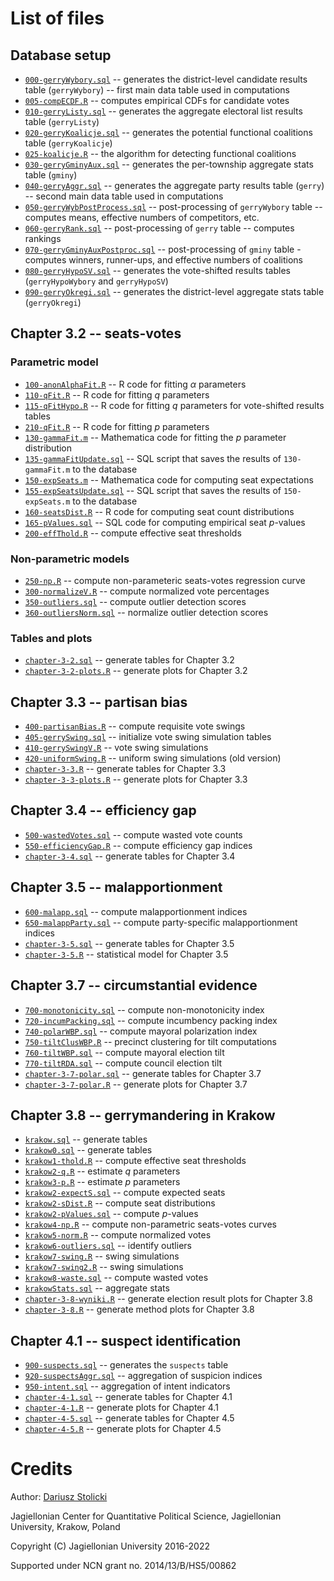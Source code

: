 # List of files
## Database setup
* [`000-gerryWybory.sql`](000-gerryWybory.sql) -- generates the district-level candidate results table (`gerryWybory`) -- first main data table used in computations
* [`005-compECDF.R`](005-compECDF.R) -- computes empirical CDFs for candidate votes
* [`010-gerryListy.sql`](010-gerryListy.sql) -- generates the aggregate electoral list results table (`gerryListy`)
* [`020-gerryKoalicje.sql`](020-gerryKoalicje.sql) -- generates the potential functional coalitions table (`gerryKoalicje`)
* [`025-koalicje.R`](025-koalicje.R) -- the algorithm for detecting functional coalitions
* [`030-gerryGminyAux.sql`](030-gerryGminyAux.sql) -- generates the per-township aggregate stats table (`gminy`)
* [`040-gerryAggr.sql`](040-gerryAggr.sql) -- generates the aggregate party results table (`gerry`) -- second main data table used in computations
* [`050-gerryWybPostProcess.sql`](050-gerryWybPostProcess.sql) -- post-processing of `gerryWybory` table -- computes means, effective numbers of competitors, etc.
* [`060-gerryRank.sql`](060-gerryRank.sql) -- post-processing of `gerry` table -- computes rankings
* [`070-gerryGminyAuxPostproc.sql`](070-gerryGminyAuxPostproc.sql) -- post-processing of `gminy` table - computes winners, runner-ups, and effective numbers of coalitions
* [`080-gerryHypoSV.sql`](080-gerryHypoSV.sql) -- generates the vote-shifted results tables (`gerryHypoWybory` and `gerryHypoSV`)
* [`090-gerryOkregi.sql`](090-gerryOkregi.sql) -- generates the district-level aggregate stats table (`gerryOkregi`)

## Chapter 3.2 -- seats-votes
### Parametric model
* [`100-anonAlphaFit.R`](100-anonAlphaFit.R) -- R code for fitting $\alpha$ parameters
* [`110-qFit.R`](110-qFit.R) -- R code for fitting $q$ parameters
* [`115-qFitHypo.R`](115-qFitHypo.R) -- R code for fitting $q$ parameters for vote-shifted results tables
* [`210-qFit.R`](120-qFit.R) -- R code for fitting $p$ parameters
* [`130-gammaFit.m`](130-gammaFit.m) -- Mathematica code for fitting the $p$ parameter distribution
* [`135-gammaFitUpdate.sql`](135-gammaFitUpdate.sql) -- SQL script that saves the results of `130-gammaFit.m` to the database
* [`150-expSeats.m`](150-expSeats.m) -- Mathematica code for computing seat expectations
* [`155-expSeatsUpdate.sql`](155-expSeatsUpdate.sql) -- SQL script that saves the results of `150-expSeats.m` to the database
* [`160-seatsDist.R`](160-seatsDist.R) -- R code for computing seat count distributions
* [`165-pValues.sql`](165-pValues.sql) -- SQL code for computing empirical seat $p$-values
* [`200-effThold.R`](200-effThold.R) -- compute effective seat thresholds

### Non-parametric models
* [`250-np.R`](250-np.R) -- compute non-parameteric seats-votes regression curve
* [`300-normalizeV.R`](300-normalizeV.R) -- compute normalized vote percentages
* [`350-outliers.sql`](350-outliers.sql) -- compute outlier detection scores
* [`360-outliersNorm.sql`](360-outliersNorm.sql) -- normalize outlier detection scores

### Tables and plots
* [`chapter-3-2.sql`](chapter-3-2.sql) -- generate tables for Chapter 3.2
* [`chapter-3-2-plots.R`](chapter-3-2-plots.R) -- generate plots for Chapter 3.2

## Chapter 3.3 -- partisan bias
* [`400-partisanBias.R`](400-partisanBias.R) -- compute requisite vote swings
* [`405-gerrySwing.sql`](405-gerrySwing.sql) -- initialize vote swing simulation tables
* [`410-gerrySwingV.R`](410-gerrySwingV.R) -- vote swing simulations
* [`420-uniformSwing.R`](420-uniformSwing.R) -- uniform swing simulations (old version)
* [`chapter-3-3.R`](chapter-3-3.R) -- generate tables for Chapter 3.3
* [`chapter-3-3-plots.R`](chapter-3-3-plots.R) -- generate plots for Chapter 3.3

## Chapter 3.4 -- efficiency gap
* [`500-wastedVotes.sql`](500-wastedVotes.sql) -- compute wasted vote counts
* [`550-efficiencyGap.R`](550-efficiencyGap.R) -- compute efficiency gap indices
* [`chapter-3-4.sql`](chapter-3-4.sql) -- generate tables for Chapter 3.4

## Chapter 3.5 -- malapportionment
* [`600-malapp.sql`](600-malapp.sql) -- compute malapportionment indices
* [`650-malappParty.sql`](650-malappParty.sql) -- compute party-specific malapportionment indices
* [`chapter-3-5.sql`](chapter-3-5.sql) -- generate tables for Chapter 3.5
* [`chapter-3-5.R`](chapter-3-5.R) -- statistical model for Chapter 3.5

## Chapter 3.7 -- circumstantial evidence
* [`700-monotonicity.sql`](700-monotonicity.sql) -- compute non-monotonicity index
* [`720-incumPacking.sql`](720-incumPacking.sql) -- compute incumbency packing index
* [`740-polarWBP.sql`](740-polarWBP.sql) -- compute mayoral polarization index
* [`750-tiltClusWBP.R`](750-tiltClusWBP.R) -- precinct clustering for tilt computations
* [`760-tiltWBP.sql`](760-tiltWBP.sql) -- compute mayoral election tilt
* [`770-tiltRDA.sql`](770-tiltRDA.sql) -- compute council election tilt
* [`chapter-3-7-polar.sql`](chapter-3-7-polar.sql) -- generate tables for Chapter 3.7
* [`chapter-3-7-polar.R`](chapter-3-7-polar.R) -- generate plots for Chapter 3.7

## Chapter 3.8 -- gerrymandering in Krakow

* [`krakow.sql`](krakow.sql) -- generate tables
* [`krakow0.sql`](krakow0.sql) -- generate tables
* [`krakow1-thold.R`](krakow1-thold.R) -- compute effective seat thresholds
* [`krakow2-q.R`](krakow2-q.R) -- estimate $q$ parameters
* [`krakow3-p.R`](krakow3-p.R) -- estimate $p$ parameters
* [`krakow2-expectS.sql`](krakow2-expectS.sql) -- compute expected seats
* [`krakow2-sDist.R`](krakow2-sDist.R) -- compute seat distributions
* [`krakow2-pValues.sql`](krakow2-pValues.sql) -- compute $p$-values
* [`krakow4-np.R`](krakow4-np.R) -- compute non-parametric seats-votes curves
* [`krakow5-norm.R`](krakow5-norm.R) -- compute normalized votes
* [`krakow6-outliers.sql`](krakow6-outliers.sql) -- identify outliers
* [`krakow7-swing.R`](krakow7-swing.R) -- swing simulations
* [`krakow7-swing2.R`](krakow7-swing2.R) -- swing simulations
* [`krakow8-waste.sql`](krakow8-waste.sql) -- compute wasted votes
* [`krakowStats.sql`](krakowStats.sql) -- aggregate stats
* [`chapter-3-8-wyniki.R`](chapter-3-8-wyniki.R) -- generate election result plots for Chapter 3.8
* [`chapter-3-8.R`](chapter-3-8.R) -- generate method plots for Chapter 3.8

## Chapter 4.1 -- suspect identification
* [`900-suspects.sql`](900-suspects.sql) -- generates the `suspects` table
* [`920-suspectsAggr.sql`](920-suspectsAggr.sql) -- aggregation of suspicion indices
* [`950-intent.sql`](950-intent.sql) -- aggregation of intent indicators
* [`chapter-4-1.sql`](chapter-4-1.sql) -- generate tables for Chapter 4.1
* [`chapter-4-1.R`](chapter-4-1.R) -- generate plots for Chapter 4.1
* [`chapter-4-5.sql`](chapter-4-5.sql) -- generate tables for Chapter 4.5
* [`chapter-4-5.R`](chapter-4-5.R) -- generate plots for Chapter 4.5

# Credits
Author: [Dariusz Stolicki](https://cbip.uj.edu.pl/stolicki)

Jagiellonian Center for Quantitative Political Science, Jagiellonian University, Krakow, Poland

Copyright (C) Jagiellonian University 2016-2022

Supported under NCN grant no. 2014/13/B/HS5/00862
